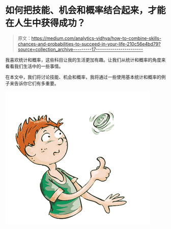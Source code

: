 # 如何把技能、机会和概率结合起来，才能在人生中获得成功？

> 原文：<https://medium.com/analytics-vidhya/how-to-combine-skills-chances-and-probabilities-to-succeed-in-your-life-210c56e4bd79?source=collection_archive---------17----------------------->

我喜欢统计和概率，这些科目让我的生活更加有趣。让我们从统计和概率的角度来看看我们生活中的一些事情。

在本文中，我们将讨论技能、机会和概率，我将通过一些使用基本统计和概率的例子来告诉你它们有多重要。

![](img/e3ffb478c64675819709057031eb7587.png)
